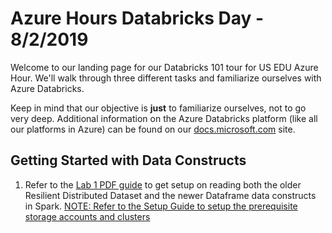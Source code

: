 # Azure Hours Databricks Day - 8/2/2019
Welcome to our landing page for our Databricks 101 tour for US EDU Azure Hour. We'll walk through three different tasks and familiarize ourselves with Azure Databricks. 

Keep in mind that our objective is **just** to familiarize ourselves, not to go very deep. Additional information on the Azure Databricks platform (like all our platforms in Azure) can be found on our [docs.microsoft.com](https://docs.microsoft.com/en-us/azure/azure-databricks/) site.

## Getting Started with Data Constructs
1. Refer to the [Lab 1 PDF guide](Databricks_Labs/Lab_1_Getting_Started_with_Spark.pdf) to get setup on reading both the older Resilient Distributed Dataset and the newer Dataframe data constructs in Spark. [NOTE: Refer to the Setup Guide to setup the prerequisite storage accounts and clusters](Databricks_Labs/Setup_Guide.pdf)